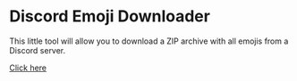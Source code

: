 # Discord Emoji Downloader

This little tool will allow you to download a ZIP archive with all emojis from a Discord server.

[Click here](https://fsociety-h-py.github.io/Discord-Emoji-Downloader)
